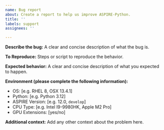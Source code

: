 ```yaml
---
name: Bug report
about: Create a report to help us improve ASPIRE-Python.
title: ''
labels: support
assignees: ''

---
```


**Describe the bug:**
A clear and concise description of what the bug is.

**To Reproduce:**
Steps or script to reproduce the behavior.

**Expected behavior:**
A clear and concise description of what you expected to happen.

**Environment (please complete the following information):**
 - OS: [e.g. RHEL 8, OSX 13.4.1]
 - Python: [e.g. Python 3.12]
 - ASPIRE Version: [e.g. 12.0, `develop`]
 - CPU Type: [e.g. Intel I9-9980HK, Apple M2 Pro]
 - GPU Extensions: [yes/no]

**Additional context:**
Add any other context about the problem here.
